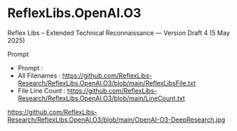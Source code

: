 # ReflexLibs.OpenAI.O3
Reflex Libs – Extended Technical Reconnaissance — Version Draft 4 (5 May 2025)

Prompt

- Prompt : 
- All Filenames : https://github.com/ReflexLibs-Research/ReflexLibs.OpenAI.O3/blob/main/ReflexLibsFile.txt
- File Line Count : https://github.com/ReflexLibs-Research/ReflexLibs.OpenAI.O3/blob/main/LineCount.txt

https://github.com/ReflexLibs-Research/ReflexLibs.OpenAI.O3/blob/main/OpenAI-O3-DeepResearch.jpg
